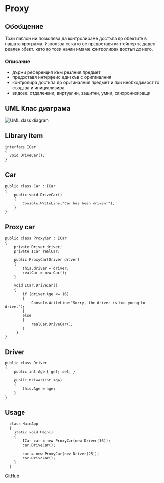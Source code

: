 # Proxy

## Обобщение

Този паблон ни позволява да контролираме достъпа до обектите в нашата програма. Използва се като се предоставя контейнер за даден реален обект, като по този начин имаме контролиран достъп до него.

### Описание
- държи референция към реалния предмет
- предоставя интерфейс еднакъв с оригиналния
- контролира достъпа до оригиналния предмет и при необходимост го създава и инициализира
- видове: отдалечени, виртуални, защитни, умни, синхронизиращи

## UML Клас диаграма

![UML class diagram]( https://upload.wikimedia.org/wikipedia/commons/thumb/e/e9/Decorator_UML_class_diagram.svg/757px-Decorator_UML_class_diagram.svg.png)

## Library item

	interface ICar
	{
	  void DriveCar();
	}

## Car

	public class Car : ICar
	{
	    public void DriveCar()
	    {
	        Console.WriteLine("Car has been driven!");
	    }
	}

## Proxy car

	public class ProxyCar : ICar
	{
	    private Driver driver;
	    private ICar realCar;
	
	    public ProxyCar(Driver driver)
	    {
	        this.driver = driver;
	        realCar = new Car();
	    }
	
	    void ICar.DriveCar()
	    {
	        if (driver.Age <= 16)
			{
	            Console.WriteLine("Sorry, the driver is too young to drive.");
			}
	        else
			{
	            realCar.DriveCar();
			}
	     }
	}

## Driver

	public class Driver
	{
	    public int Age { get; set; }
	
	    public Driver(int age)
	    {
	        this.Age = age;
	    }
	}

## Usage

	  class MainApp
	  {
	    static void Main()
	    {
		    ICar car = new ProxyCar(new Driver(16));
		    car.DriveCar();
		
		    car = new ProxyCar(new Driver(25));
		    car.DriveCar();
	    }
	  }

[GitHub](https://github.com/NikitoG/TelerikAcademyHomeworks/tree/master/Hight-Quality-Code/StructuralPatternsHomework)